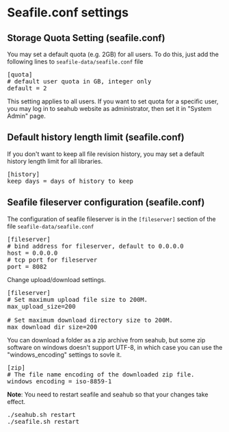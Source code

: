 # Seafile.conf settings

## Storage Quota Setting (seafile.conf)

You may set a default quota (e.g. 2GB) for all users. To do this, just add the following lines to `seafile-data/seafile.conf` file

<pre>
[quota]
# default user quota in GB, integer only
default = 2
</pre>

This setting applies to all users. If you want to set quota for a specific user, you may log in to seahub website as administrator, then set it in "System Admin" page.

## Default history length limit (seafile.conf)

If you don't want to keep all file revision history, you may set a default history length limit for all libraries.

<pre>
[history]
keep_days = days of history to keep
</pre>

## Seafile fileserver configuration (seafile.conf)

The configuration of seafile fileserver is in the <code>[fileserver]</code> section of the file <code>seafile-data/seafile.conf</code>

<pre>
[fileserver]
# bind address for fileserver, default to 0.0.0.0
host = 0.0.0.0
# tcp port for fileserver
port = 8082
</pre>

Change upload/download settings.

<pre>
[fileserver]
# Set maximum upload file size to 200M.
max_upload_size=200

# Set maximum download directory size to 200M.
max_download_dir_size=200
</pre>

You can download a folder as a zip archive from seahub, but some zip software
on windows doesn't support UTF-8, in which case you can use the "windows_encoding"
settings to sovle it.
<pre>
[zip]
# The file name encoding of the downloaded zip file.
windows_encoding = iso-8859-1
</pre>



**Note**: You need to restart seafile and seahub so that your changes take effect.
<pre>
./seahub.sh restart
./seafile.sh restart
</pre>
